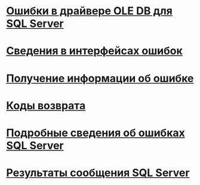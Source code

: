 
# [Ошибки в драйвере OLE DB для SQL Server](errors.md)

# [Сведения в интерфейсах ошибок](information-in-error-interfaces.md)
# [Получение информации об ошибке](retrieving-error-information.md)
# [Коды возврата](return-codes.md)
# [Подробные сведения об ошибках SQL Server](sql-server-error-detail.md)
# [Результаты сообщения SQL Server](sql-server-message-results.md)
